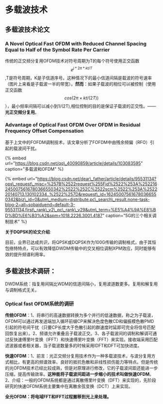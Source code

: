 # 多载波技术

## 多载波技术论文

### A Novel Optical Fast OFDM with Reduced Channel Spacing Equal to Half of the Symbol Rate Per Carrier

传统的正交频分复用OFDM技术对符号周期为T的每个符号使用正交函数$$e^{j*2\pi* kt/T}$$,T是符号周期，K是子信道序号。这种情况下的最小信道间隔是载波的符号速率（图片上来看是子载波一半的带宽）。**然而**：如果子载波的相位可以被控制（使用正交函数$$cos(2\pi×kt/(2T))$$），最小频率间隔可以减小到1/\(2T\),相位控制的目的是保证子载波的正交性。——**光正交频分复用**。

### Advantage of Optical Fast OFDM Over OFDM in Residual Frequency Offset Compensation

基于上文中的FOFDM调制技术，该文章分析了FOFDM中由残余频偏（RFO）引起的载波间干扰。

{% embed url="https://blog.csdn.net/qq\_40090859/article/details/103083595" caption="多载波和OFDM" %}

{% embed url="https://blog.csdn.net/dear\_father/article/details/95531134?ops\_request\_misc=%257B%2522request%255Fid%2522%253A%2522162450075616780366550342%2522%252C%2522scm%2522%253A%252220140713.130102334..%2522%257D&request\_id=162450075616780366550342&biz\_id=0&utm\_medium=distribute.pc\_search\_result.none-task-blog-2~all~sobaiduend~default-3-95531134.first\_rank\_v2\_pc\_rank\_v29&utm\_term=%E5%A4%9A%E8%BD%BD%E6%B3%A2&spm=1018.2226.3001.4187" caption="5G的三个相关调制技术" %}



**关于DQPSK的论文介绍**:

目前，业界已达成共识，将QPSK或DQPSK作为100G传输的调制格式，由于其恒包络特特点，可以有效降低DWDM传输中的交叉相位调制XPM效应，同时能够有效的提升频谱利用率。

## 多载波技术调研：

DWDM系统：指复用间隔比WDM的信道间隔小，复用波道数更多。复用和解复用与调制格式无关。

### Optical fast OFDM系统的调研

**传统OFDM**：1、将串行的高速数据转换为多个并行的低速数据，称之为子载波，OFDM可以通过再发送端加入循环前缀CP来解决色度色散CD和偏振模色散PMD引起的符号间干扰（只要CP长度大于色散引起的群速度时延即可完全将信号匹配回恢复出来）。2、频谱允许重叠且子载波正交。3、各子载波间的调制和解调可通过反快速傅里叶变换（IFFT）和快速傅里叶变换（FFT）来实现。接收端采用匹配滤波器或者相关器，当子载波数量多的时候采用IDFT和DFT可加快进度。

**快速OFDM**：1、前言：光正交频分复用技术作为一种多载波技术，与波分复用方式相比，有更高的频谱效率、良好的抵抗色散和非线性损伤能力等特点。但是传统的光OFDM技术已经比较成熟，但是对原理进行修改，它的子载波间距还能进一步压缩，提高传输效率。**这种能将子载波间距进一步缩小的技术叫做快速OFDM**。2、介绍：一般的OFDM系统都是通过离散傅里叶变换（DFT）来实现的，先阶段研究的快速OFDM系统主要集中在离散余弦变换（DCT）上来实现。

**全光OFDM：将电域FFT和IFFT过程搬移到光上来处理。**



